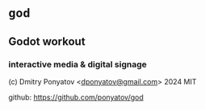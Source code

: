 #  `god`
##  Godot workout
### interactive media &amp; digital signage

(c) Dmitry Ponyatov <<dponyatov@gmail.com>> 2024 MIT

github: https://github.com/ponyatov/god
